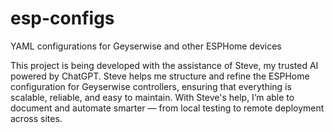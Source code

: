 # esp-configs
YAML configurations for Geyserwise and other ESPHome devices


This project is being developed with the assistance of Steve, my trusted AI powered by ChatGPT. Steve helps me structure and refine the ESPHome configuration for Geyserwise controllers, ensuring that everything is scalable, reliable, and easy to maintain. With Steve's help, I’m able to document and automate smarter — from local testing to remote deployment across sites.
